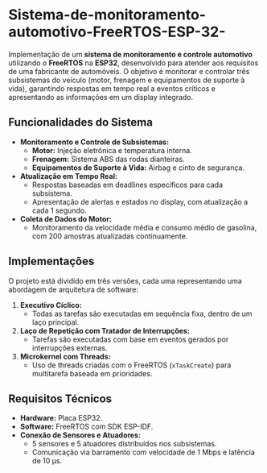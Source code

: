 # Sistema-de-monitoramento-automotivo-FreeRTOS-ESP-32-

Implementação de um **sistema de monitoramento e controle automotivo** utilizando o **FreeRTOS** na **ESP32**, desenvolvido para atender aos requisitos de uma fabricante de automóveis. O objetivo é monitorar e controlar três subsistemas do veículo (motor, frenagem e equipamentos de suporte à vida), garantindo respostas em tempo real a eventos críticos e apresentando as informações em um display integrado.

## Funcionalidades do Sistema
- **Monitoramento e Controle de Subsistemas:**
  - **Motor:** Injeção eletrônica e temperatura interna.
  - **Frenagem:** Sistema ABS das rodas dianteiras.
  - **Equipamentos de Suporte à Vida:** Airbag e cinto de segurança.
- **Atualização em Tempo Real:**
  - Respostas baseadas em deadlines específicos para cada subsistema.
  - Apresentação de alertas e estados no display, com atualização a cada 1 segundo.
- **Coleta de Dados do Motor:**
  - Monitoramento da velocidade média e consumo médio de gasolina, com 200 amostras atualizadas continuamente.

## Implementações
O projeto está dividido em três versões, cada uma representando uma abordagem de arquitetura de software:

1. **Executivo Cíclico:** 
   - Todas as tarefas são executadas em sequência fixa, dentro de um laço principal.
2. **Laço de Repetição com Tratador de Interrupções:** 
   - Tarefas são executadas com base em eventos gerados por interrupções externas.
3. **Microkernel com Threads:** 
   - Uso de threads criadas com o FreeRTOS (`xTaskCreate`) para multitarefa baseada em prioridades.

## Requisitos Técnicos
- **Hardware:** Placa ESP32.
- **Software:** FreeRTOS com SDK ESP-IDF.
- **Conexão de Sensores e Atuadores:** 
  - 5 sensores e 5 atuadores distribuídos nos subsistemas.
  - Comunicação via barramento com velocidade de 1 Mbps e latência de 10 µs.

